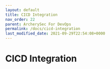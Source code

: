 ```yaml
---
layout: default
title: CICD Integration 
nav_order: 22
parent: ArcherySec For DevOps
permalink: /docs/cicd-integration
last_modified_date: 2021-09-29T22:54:08+0000
---
```


# CICD Integration
